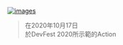 [![images](https://lh3.googleusercontent.com/pw/ACtC-3cxyGV5Fa45VCsFST7PAXDKMTonLDxiO3632KpjAVqoc8kCRbdfUgsCGfT3AmfkgfvhIC4fIclaypXUR4t1sRW4RUfD439Rb9j7CJNfJXX8rR3yBhyk5vHZLeBqJ9rxrEzUVdahImTWuW0dA2ITe3LXtQ=w267-h90-no?authuser=0)](https://assistant.google.com/services/a/uid/000000b5033b5e97)
 
>在2020年10月17日  
>於DevFest 2020所示範的Action

